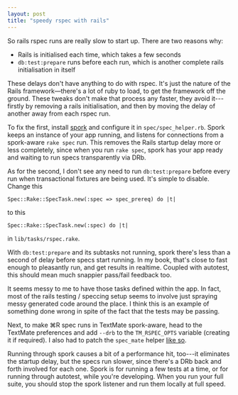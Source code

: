 ```yaml
---
layout: post
title: "speedy rspec with rails"
---
```


So rails rspec runs are really slow to start up. There are two reasons why:

- Rails is initialised each time, which takes a few seconds
- `db:test:prepare` runs before each run, which is another complete rails initialisation in itself

These delays don't have anything to do with rspec. It's just the nature of the Rails framework—there's a lot of ruby to load, to get the framework off the ground. These tweaks don't make that process any faster, they avoid it---firstly by removing a rails initialisation, and then by moving the delay of another away from each rspec run.

To fix the first, install [spork](http://wiki.github.com/dchelimsky/rspec/spork-autospec-pure-bdd-joy) and configure it in `spec/spec_helper.rb`. Spork keeps an instance of your app running, and listens for connections from a spork-aware `rake spec` run. This removes the Rails startup delay more or less completely, since when you run `rake spec`, spork has your app ready and waiting to run specs transparently via DRb.

As for the second, I don't see any need to run `db:test:prepare` before every run when transactional fixtures are being used. It's simple to disable. Change this

    Spec::Rake::SpecTask.new(:spec => spec_prereq) do |t|

to this

    Spec::Rake::SpecTask.new(:spec) do |t|

in `lib/tasks/rspec.rake`.

With `db:test:prepare` and its subtasks not running, spork there's less than a second of delay before specs start running. In my book, that's close to fast enough to pleasantly run, and get results in realtime. Coupled with autotest, this should mean much snappier pass/fail feedback too.

It seems messy to me to have those tasks defined within the app. In fact, most of the rails testing / speccing setup seems to involve just spraying messy generated code around the place. I think this is an example of something done wrong in spite of the fact that the tests may be passing.

Next, to make ⌘R spec runs in TextMate spork-aware, head to the TextMate preferences and add `--drb` to the `TM_RSPEC_OPTS` variable (creating it if required). I also had to patch the `spec_mate` helper [like so](http://github.com/benhoskings/ruby-rspec.tmbundle/commit/c70b16106cd5ba74e97cc967d0e8f307850cbd28).

Running through spork causes a bit of a performance hit, too---it eliminates the startup delay, but the specs run slower, since there's a DRb back and forth involved for each one. Spork is for running a few tests at a time, or for running through autotest, while you're developing. When you run your full suite, you should stop the spork listener and run them locally at full speed.

